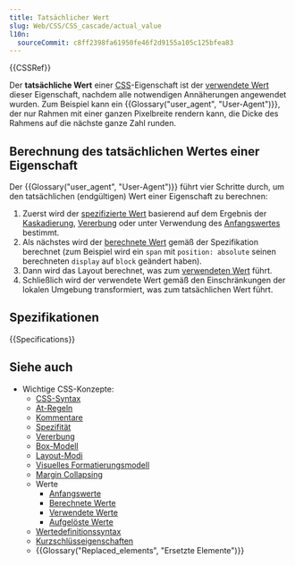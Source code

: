 ```yaml
---
title: Tatsächlicher Wert
slug: Web/CSS/CSS_cascade/actual_value
l10n:
  sourceCommit: c8ff2398fa61950fe46f2d9155a105c125bfea83
---
```


{{CSSRef}}

Der **tatsächliche Wert** einer [CSS](/de/docs/Web/CSS)-Eigenschaft ist der [verwendete Wert](/de/docs/Web/CSS/CSS_cascade/used_value) dieser Eigenschaft, nachdem alle notwendigen Annäherungen angewendet wurden. Zum Beispiel kann ein {{Glossary("user_agent", "User-Agent")}}, der nur Rahmen mit einer ganzen Pixelbreite rendern kann, die Dicke des Rahmens auf die nächste ganze Zahl runden.

## Berechnung des tatsächlichen Wertes einer Eigenschaft

Der {{Glossary("user_agent", "User-Agent")}} führt vier Schritte durch, um den tatsächlichen (endgültigen) Wert einer Eigenschaft zu berechnen:

1. Zuerst wird der [spezifizierte Wert](/de/docs/Web/CSS/CSS_cascade/specified_value) basierend auf dem Ergebnis der [Kaskadierung](/de/docs/Web/CSS/CSS_cascade/Cascade), [Vererbung](/de/docs/Web/CSS/CSS_cascade/Inheritance) oder unter Verwendung des [Anfangswertes](/de/docs/Web/CSS/CSS_cascade/initial_value) bestimmt.
2. Als nächstes wird der [berechnete Wert](/de/docs/Web/CSS/CSS_cascade/computed_value) gemäß der Spezifikation berechnet (zum Beispiel wird ein `span` mit `position: absolute` seinen berechneten `display` auf `block` geändert haben).
3. Dann wird das Layout berechnet, was zum [verwendeten Wert](/de/docs/Web/CSS/CSS_cascade/used_value) führt.
4. Schließlich wird der verwendete Wert gemäß den Einschränkungen der lokalen Umgebung transformiert, was zum tatsächlichen Wert führt.

## Spezifikationen

{{Specifications}}

## Siehe auch

- Wichtige CSS-Konzepte:
  - [CSS-Syntax](/de/docs/Web/CSS/CSS_syntax/Syntax)
  - [At-Regeln](/de/docs/Web/CSS/CSS_syntax/At-rule)
  - [Kommentare](/de/docs/Web/CSS/CSS_syntax/Comments)
  - [Spezifität](/de/docs/Web/CSS/CSS_cascade/Specificity)
  - [Vererbung](/de/docs/Web/CSS/CSS_cascade/Inheritance)
  - [Box-Modell](/de/docs/Web/CSS/CSS_box_model/Introduction_to_the_CSS_box_model)
  - [Layout-Modi](/de/docs/Web/CSS/Layout_mode)
  - [Visuelles Formatierungsmodell](/de/docs/Web/CSS/Visual_formatting_model)
  - [Margin Collapsing](/de/docs/Web/CSS/CSS_box_model/Mastering_margin_collapsing)
  - Werte
    - [Anfangswerte](/de/docs/Web/CSS/CSS_cascade/initial_value)
    - [Berechnete Werte](/de/docs/Web/CSS/CSS_cascade/computed_value)
    - [Verwendete Werte](/de/docs/Web/CSS/CSS_cascade/used_value)
    - [Aufgelöste Werte](/de/docs/Web/CSS/resolved_value)
  - [Wertedefinitionssyntax](/de/docs/Web/CSS/CSS_Values_and_Units/Value_definition_syntax)
  - [Kurzschlüsseigenschaften](/de/docs/Web/CSS/CSS_cascade/Shorthand_properties)
  - {{Glossary("Replaced_elements", "Ersetzte Elemente")}}
